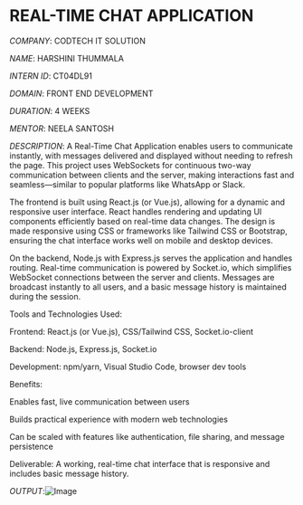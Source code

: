 # REAL-TIME CHAT APPLICATION

*COMPANY*: CODTECH IT SOLUTION

*NAME*: HARSHINI THUMMALA

*INTERN ID*: CT04DL91

*DOMAIN*: FRONT END DEVELOPMENT

*DURATION*: 4 WEEKS

*MENTOR*: NEELA SANTOSH

*DESCRIPTION*: A Real-Time Chat Application enables users to communicate instantly, with messages delivered and displayed without needing to refresh the page. This project uses WebSockets for continuous two-way communication between clients and the server, making interactions fast and seamless—similar to popular platforms like WhatsApp or Slack.

The frontend is built using React.js (or Vue.js), allowing for a dynamic and responsive user interface. React handles rendering and updating UI components efficiently based on real-time data changes. The design is made responsive using CSS or frameworks like Tailwind CSS or Bootstrap, ensuring the chat interface works well on mobile and desktop devices.

On the backend, Node.js with Express.js serves the application and handles routing. Real-time communication is powered by Socket.io, which simplifies WebSocket connections between the server and clients. Messages are broadcast instantly to all users, and a basic message history is maintained during the session.

Tools and Technologies Used:

Frontend: React.js (or Vue.js), CSS/Tailwind CSS, Socket.io-client

Backend: Node.js, Express.js, Socket.io

Development: npm/yarn, Visual Studio Code, browser dev tools


Benefits:

Enables fast, live communication between users

Builds practical experience with modern web technologies

Can be scaled with features like authentication, file sharing, and message persistence


Deliverable: A working, real-time chat interface that is responsive and includes basic message history.


*OUTPUT*:![Image](https://github.com/user-attachments/assets/f6014d4e-4e1f-41f8-9807-fd0ad31dba8c)

